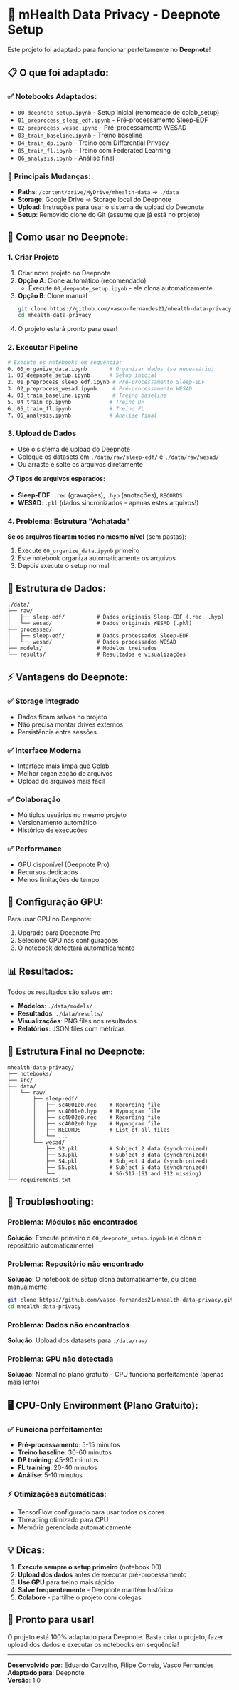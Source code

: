 # 🚀 mHealth Data Privacy - Deepnote Setup

Este projeto foi adaptado para funcionar perfeitamente no **Deepnote**! 

## 📋 **O que foi adaptado:**

### ✅ **Notebooks Adaptados:**
- `00_deepnote_setup.ipynb` - Setup inicial (renomeado de colab_setup)
- `01_preprocess_sleep_edf.ipynb` - Pré-processamento Sleep-EDF
- `02_preprocess_wesad.ipynb` - Pré-processamento WESAD  
- `03_train_baseline.ipynb` - Treino baseline
- `04_train_dp.ipynb` - Treino com Differential Privacy
- `05_train_fl.ipynb` - Treino com Federated Learning
- `06_analysis.ipynb` - Análise final

### 🔄 **Principais Mudanças:**
- **Paths**: `/content/drive/MyDrive/mhealth-data` → `./data`
- **Storage**: Google Drive → Storage local do Deepnote
- **Upload**: Instruções para usar o sistema de upload do Deepnote
- **Setup**: Removido clone do Git (assume que já está no projeto)

## 🎯 **Como usar no Deepnote:**

### **1. Criar Projeto**
1. Criar novo projeto no Deepnote
2. **Opção A**: Clone automático (recomendado)
   - Execute `00_deepnote_setup.ipynb` - ele clona automaticamente
3. **Opção B**: Clone manual
   ```bash
   git clone https://github.com/vasco-fernandes21/mhealth-data-privacy.git
   cd mhealth-data-privacy
   ```
4. O projeto estará pronto para usar!

### **2. Executar Pipeline**
```bash
# Execute os notebooks em sequência:
0. 00_organize_data.ipynb       # Organizar dados (se necessário)
1. 00_deepnote_setup.ipynb      # Setup inicial
2. 01_preprocess_sleep_edf.ipynb # Pré-processamento Sleep-EDF
3. 02_preprocess_wesad.ipynb     # Pré-processamento WESAD
4. 03_train_baseline.ipynb       # Treino baseline
5. 04_train_dp.ipynb            # Treino DP
6. 05_train_fl.ipynb            # Treino FL
7. 06_analysis.ipynb            # Análise final
```

### **3. Upload de Dados**
- Use o sistema de upload do Deepnote
- Coloque os datasets em `./data/raw/sleep-edf/` e `./data/raw/wesad/`
- Ou arraste e solte os arquivos diretamente

**📋 Tipos de arquivos esperados:**
- **Sleep-EDF**: `.rec` (gravações), `.hyp` (anotações), `RECORDS`
- **WESAD**: `.pkl` (dados sincronizados - apenas estes arquivos!)

### **4. Problema: Estrutura "Achatada"**
**Se os arquivos ficaram todos no mesmo nível** (sem pastas):
1. Execute `00_organize_data.ipynb` primeiro
2. Este notebook organiza automaticamente os arquivos
3. Depois execute o setup normal

## 📁 **Estrutura de Dados:**

```
./data/
├── raw/
│   ├── sleep-edf/          # Dados originais Sleep-EDF (.rec, .hyp)
│   └── wesad/              # Dados originais WESAD (.pkl)
├── processed/
│   ├── sleep-edf/          # Dados processados Sleep-EDF
│   └── wesad/              # Dados processados WESAD
├── models/                 # Modelos treinados
└── results/                # Resultados e visualizações
```

## ⚡ **Vantagens do Deepnote:**

### ✅ **Storage Integrado**
- Dados ficam salvos no projeto
- Não precisa montar drives externos
- Persistência entre sessões

### ✅ **Interface Moderna**
- Interface mais limpa que Colab
- Melhor organização de arquivos
- Upload de arquivos mais fácil

### ✅ **Colaboração**
- Múltiplos usuários no mesmo projeto
- Versionamento automático
- Histórico de execuções

### ✅ **Performance**
- GPU disponível (Deepnote Pro)
- Recursos dedicados
- Menos limitações de tempo

## 🔧 **Configuração GPU:**

Para usar GPU no Deepnote:
1. Upgrade para Deepnote Pro
2. Selecione GPU nas configurações
3. O notebook detectará automaticamente

## 📊 **Resultados:**

Todos os resultados são salvos em:
- **Modelos**: `./data/models/`
- **Resultados**: `./data/results/`
- **Visualizações**: PNG files nos resultados
- **Relatórios**: JSON files com métricas

## 📁 **Estrutura Final no Deepnote:**

```
mhealth-data-privacy/
├── notebooks/
├── src/
├── data/
│   └── raw/
│       ├── sleep-edf/
│       │   ├── sc4001e0.rec    # Recording file
│       │   ├── sc4001e0.hyp    # Hypnogram file
│       │   ├── sc4002e0.rec    # Recording file
│       │   ├── sc4002e0.hyp    # Hypnogram file
│       │   ├── RECORDS         # List of all files
│       │   └── ...
│       └── wesad/
│           ├── S2.pkl          # Subject 2 data (synchronized)
│           ├── S3.pkl          # Subject 3 data (synchronized)
│           ├── S4.pkl          # Subject 4 data (synchronized)
│           ├── S5.pkl          # Subject 5 data (synchronized)
│           └── ...             # S6-S17 (S1 and S12 missing)
└── requirements.txt
```

## 🚨 **Troubleshooting:**

### **Problema**: Módulos não encontrados
**Solução**: Execute primeiro o `00_deepnote_setup.ipynb` (ele clona o repositório automaticamente)

### **Problema**: Repositório não encontrado
**Solução**: O notebook de setup clona automaticamente, ou clone manualmente:
```bash
git clone https://github.com/vasco-fernandes21/mhealth-data-privacy.git
cd mhealth-data-privacy
```

### **Problema**: Dados não encontrados
**Solução**: Upload dos datasets para `./data/raw/`

### **Problema**: GPU não detectada
**Solução**: Normal no plano gratuito - CPU funciona perfeitamente (apenas mais lento)

## 🖥️ **CPU-Only Environment (Plano Gratuito):**

### **✅ Funciona perfeitamente:**
- **Pré-processamento**: 5-15 minutos
- **Treino baseline**: 30-60 minutos
- **DP training**: 45-90 minutos
- **FL training**: 20-40 minutos
- **Análise**: 5-10 minutos

### **⚡ Otimizações automáticas:**
- TensorFlow configurado para usar todos os cores
- Threading otimizado para CPU
- Memória gerenciada automaticamente

## 💡 **Dicas:**

1. **Execute sempre o setup primeiro** (notebook 00)
2. **Upload dos dados** antes de executar pré-processamento
3. **Use GPU** para treino mais rápido
4. **Salve frequentemente** - Deepnote mantém histórico
5. **Colabore** - partilhe o projeto com colegas

## 🎉 **Pronto para usar!**

O projeto está 100% adaptado para Deepnote. Basta criar o projeto, fazer upload dos dados e executar os notebooks em sequência!

---

**Desenvolvido por**: Eduardo Carvalho, Filipe Correia, Vasco Fernandes  
**Adaptado para**: Deepnote  
**Versão**: 1.0
